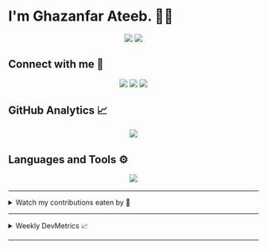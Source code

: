 # I'm Ghazanfar Ateeb. 🧑‍💻

<section align="center">
 <a href="https://github.com/ghazanfarateeb"
  ><img
   src="https://komarev.com/ghpvc/?style=for-the-badge&username=ghazanfarateeb"
 /></a>
 <a href="https://github.com/ghazanfarateeb"
  ><img
   src="https://wakatime.com/badge/user/e54f83ba-05ad-4bef-b8eb-944ff84a7d00.svg?style=for-the-badge"
 /></a>
</section>

## Connect with me 🔗

<section align="center">
 <a href="https://www.facebook.com/ghazanfar.ateeb.9/"
  ><img
   src="https://img.shields.io/badge/-Facebook-1877F2?logo=Facebook&logoColor=FFFFFF&style=for-the-badge"
 /></a>
 <a href="https://www.instagram.com/ghazanfar.ateeb9125/"
  ><img
   src="https://img.shields.io/badge/-Instagram-E4405F?logo=Instagram&logoColor=FFFFFF&style=for-the-badge"
 /></a>
 <a href="https://www.linkedin.com/in/ghazanfar-ateeb-41b627210/"
  ><img
   src="https://img.shields.io/badge/-LinkedIn-0A66C2?logo=LinkedIn&logoColor=FFFFFF&style=for-the-badge"
 /></a>
</section>

## GitHub Analytics 📈

<section align="center">
 <a href="https://github.com/ghazanfarateeb"
  ><img
   src="https://github-readme-streak-stats.herokuapp.com?user=ghazanfarateeb&theme=dark&short_numbers=true&date_format=M%20j%5B%2C%20Y%5D"
 /></a>
</section>

## Languages and Tools ⚙

<section align="center">
 <a href="https://github.com/ghazanfarateeb"
  ><img
   src="https://github-readme-stats-eight-theta.vercel.app/api/top-langs/?layout=compact&theme=dark&username=ghazanfarateeb"
 /></a>
</section>

---

<details>
 <summary>Watch my contributions eaten by 🐍</summary>
 <section align="center">
  <a href="https://github.com/ghazanfarateeb"
   ><img
    src="https://github.com/ghazanfarateeb/ghazanfarateeb/blob/GIF/github-contribution-grid-snake-dark.svg"
  /></a>
 </section>
</details>

---

<details>
 <summary>Weekly DevMetrics 📈</summary>
<!--START_SECTION:waka-->

```txt
From: 10 September 2025 - To: 17 September 2025

Total Time: 23 hrs 22 mins

Dart              15 hrs 38 mins  ⣿⣿⣿⣿⣿⣿⣿⣿⣿⣿⣿⣿⣿⣿⣿⣿⣶⣀⣀⣀⣀⣀⣀⣀⣀   66.95 %
Python            2 hrs 45 mins   ⣿⣿⣿⣀⣀⣀⣀⣀⣀⣀⣀⣀⣀⣀⣀⣀⣀⣀⣀⣀⣀⣀⣀⣀⣀   11.83 %
TypeScript        1 hr 18 mins    ⣿⣤⣀⣀⣀⣀⣀⣀⣀⣀⣀⣀⣀⣀⣀⣀⣀⣀⣀⣀⣀⣀⣀⣀⣀   05.61 %
YAML              53 mins         ⣿⣀⣀⣀⣀⣀⣀⣀⣀⣀⣀⣀⣀⣀⣀⣀⣀⣀⣀⣀⣀⣀⣀⣀⣀   03.83 %
Kotlin            32 mins         ⣦⣀⣀⣀⣀⣀⣀⣀⣀⣀⣀⣀⣀⣀⣀⣀⣀⣀⣀⣀⣀⣀⣀⣀⣀   02.29 %
```

<!--END_SECTION:waka-->
</details>

---
